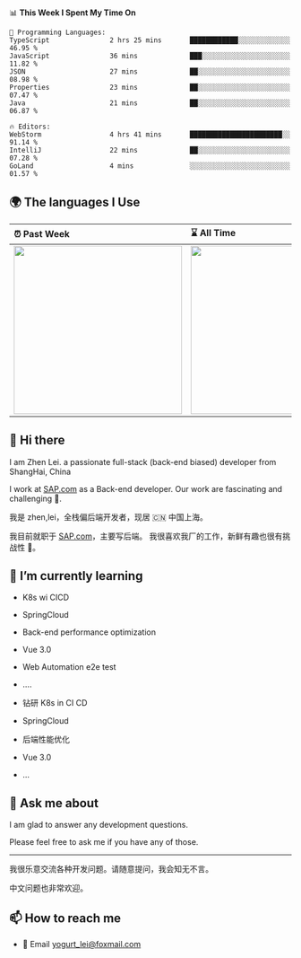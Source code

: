 <!--START_SECTION:waka-->
📊 **This Week I Spent My Time On** 

```text
💬 Programming Languages: 
TypeScript               2 hrs 25 mins       ████████████░░░░░░░░░░░░░   46.95 % 
JavaScript               36 mins             ███░░░░░░░░░░░░░░░░░░░░░░   11.82 % 
JSON                     27 mins             ██░░░░░░░░░░░░░░░░░░░░░░░   08.98 % 
Properties               23 mins             ██░░░░░░░░░░░░░░░░░░░░░░░   07.47 % 
Java                     21 mins             ██░░░░░░░░░░░░░░░░░░░░░░░   06.87 % 

🔥 Editors: 
WebStorm                 4 hrs 41 mins       ███████████████████████░░   91.14 % 
IntelliJ                 22 mins             ██░░░░░░░░░░░░░░░░░░░░░░░   07.28 % 
GoLand                   4 mins              ░░░░░░░░░░░░░░░░░░░░░░░░░   01.57 % 
```


<!--END_SECTION:waka-->


## 🌍 The languages I Use

| ⏰ Past Week                                                                                                                                                  | ⌛️ All Time                                                                                                                                                  |
| :------------------------------------------------------------------------------------------------------------------------------------------------------------ | :------------------------------------------------------------------------------------------------------------------------------------------------------------ |
| <a href="https://wakatime.com/@9a64fd4e-85ff-48a6-a0c1-e09ecd80bab9"> <img src="https://wakatime.com/share/@9a64fd4e-85ff-48a6-a0c1-e09ecd80bab9/5f97c4a7-f918-43db-bace-c48898f1cd61.svg" height="300px"></a> | <a href="https://wakatime.com/@9a64fd4e-85ff-48a6-a0c1-e09ecd80bab9"><img src="https://wakatime.com/share/@9a64fd4e-85ff-48a6-a0c1-e09ecd80bab9/455e730b-0452-4b83-9bc2-fb46e42553a7.svg" height="300px"></a> |

## 👋 Hi there

I am Zhen Lei. a passionate full-stack (back-end biased) developer from ShangHai, China

I work at [SAP.com](https://www.sap.com) as a Back-end developer.
Our work are fascinating and challenging 💪.

我是 zhen,lei，全栈偏后端开发者，现居 🇨🇳 中国上海。

我目前就职于 [SAP.com](https://www.sap.cn)，主要写后端。
我很喜欢我厂的工作，新鲜有趣也很有挑战性 💪。

## 🌱 I’m currently learning

- K8s wi CICD
- SpringCloud
- Back-end performance optimization
- Vue 3.0
- Web Automation e2e test
- ....

- 钻研 K8s in CI CD
- SpringCloud
- 后端性能优化
- Vue 3.0
- ...

## 💬 Ask me about

I am glad to answer any development questions.

Please feel free to ask me if you have any of those.

---

我很乐意交流各种开发问题。请随意提问，我会知无不言。

中文问题也非常欢迎。

## 📫 How to reach me

- 📧 Email [yogurt_lei@foxmail.com](mailto:yogurt_lei@foxmail.com)
